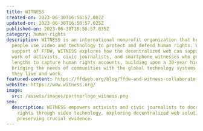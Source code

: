 ```yaml
---
title: WITNESS
created-on: 2023-06-30T16:56:57.007Z
updated-on: 2023-06-30T16:56:57.025Z
published-on: 2023-06-30T16:56:57.035Z
category: human-rights
description: WITNESS is an international nonprofit organization that helps
  people use video and technology to protect and defend human rights. With the
  support of FFDW, WITNESS explores how the decentralized web can support the
  work of activists, civic journalists, and smartphone witnesses who go to great
  lengths to capture human rights accounts, building upon a 30-year history
  bridging the needs of communities with the global technology systems in which
  they live and work.
featured-content: https://ffdweb.org/blog/ffdw-and-witness-collaborate-to-preserve-authentic-human-rights-records
website: https://www.witness.org/
image:
  src: /assets/images/partnerlogo_witness.png
seo:
  description: WITNESS empowers activists and civic journalists to document human
    rights through video technology, exploring decentralized web solutions for
    preserving crucial evidence.
---
```

